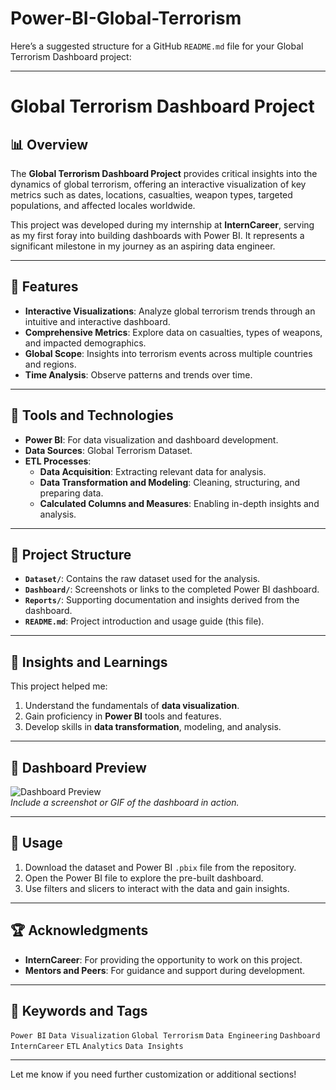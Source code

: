 # Power-BI-Global-Terrorism
Here’s a suggested structure for a GitHub `README.md` file for your Global Terrorism Dashboard project:

---

# Global Terrorism Dashboard Project

## 📊 Overview
The **Global Terrorism Dashboard Project** provides critical insights into the dynamics of global terrorism, offering an interactive visualization of key metrics such as dates, locations, casualties, weapon types, targeted populations, and affected locales worldwide.

This project was developed during my internship at **InternCareer**, serving as my first foray into building dashboards with Power BI. It represents a significant milestone in my journey as an aspiring data engineer.

---

## 🚀 Features
- **Interactive Visualizations**: Analyze global terrorism trends through an intuitive and interactive dashboard.
- **Comprehensive Metrics**: Explore data on casualties, types of weapons, and impacted demographics.
- **Global Scope**: Insights into terrorism events across multiple countries and regions.
- **Time Analysis**: Observe patterns and trends over time.

---

## 🔧 Tools and Technologies
- **Power BI**: For data visualization and dashboard development.
- **Data Sources**: Global Terrorism Dataset.
- **ETL Processes**:
  - **Data Acquisition**: Extracting relevant data for analysis.
  - **Data Transformation and Modeling**: Cleaning, structuring, and preparing data.
  - **Calculated Columns and Measures**: Enabling in-depth insights and analysis.

---

## 📂 Project Structure
- **`Dataset/`**: Contains the raw dataset used for the analysis.
- **`Dashboard/`**: Screenshots or links to the completed Power BI dashboard.
- **`Reports/`**: Supporting documentation and insights derived from the dashboard.
- **`README.md`**: Project introduction and usage guide (this file).

---

## 🌟 Insights and Learnings
This project helped me:
1. Understand the fundamentals of **data visualization**.
2. Gain proficiency in **Power BI** tools and features.
3. Develop skills in **data transformation**, modeling, and analysis.

---

## 📸 Dashboard Preview
![Dashboard Preview]([link-to-image-or-screenshot](https://raw.githubusercontent.com/kullaybo/Power-BI-Global-Terrorism/refs/heads/main/GTD.png))  
*Include a screenshot or GIF of the dashboard in action.*

---

## 📝 Usage
1. Download the dataset and Power BI `.pbix` file from the repository.
2. Open the Power BI file to explore the pre-built dashboard.
3. Use filters and slicers to interact with the data and gain insights.

---

## 🏆 Acknowledgments
- **InternCareer**: For providing the opportunity to work on this project.
- **Mentors and Peers**: For guidance and support during development.

---

## 📌 Keywords and Tags
`Power BI` `Data Visualization` `Global Terrorism` `Data Engineering` `Dashboard` `InternCareer` `ETL` `Analytics` `Data Insights`

---

Let me know if you need further customization or additional sections!
